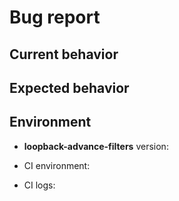 # Bug report

## Current behavior

<!-- Describe how the issue manifests. -->

## Expected behavior

<!-- Describe what the desired behavior would be. -->

## Environment

- **loopback-advance-filters** version: 

- CI environment: <!-- CI service name -->
- CI logs: <!-- link to your CI logs or semantic-release logs -->

